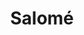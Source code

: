 ---
title: Salomé
date: 
draft: false

# descripcion
description : Aros de plata 925 y ópalo

materials: Plata 925

color: Plateado y ópalo

dimensions: 0,7cm diámetro

code: 01-04-0634

type: "Aros"

categories: []

price: $3.620,00

# Images
# first image will be shown in the product page
images:
  # - image: "images/path_to_image"
  # La ubicacion de las imagenes es imagenes/Aros/Aros.Piedras/01-04-0634-salome
  - image: "./images/aros/piedras/01-04-0634_a.JPG"
  - image: "./images/aros/piedras/01-04-0634_b.JPG"
---